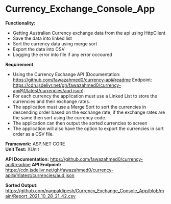 # Currency_Exchange_Console_App

**Functionality:**
- Getting Australian Currency exchange data from the api using HttpClient
- Save the data into linked list
- Sort the currency data using merge sort
- Export the data into CSV
- Logging the error into file if any error occoured

**Requirement**
-    Using the Currency Exchange API (Documentation: https://github.com/fawazahmed0/currency-api#readme Endpoint: https://cdn.jsdelivr.net/gh/fawazahmed0/currency-api@1/latest/currencies/aud.json).
-    For each currency the application must use a Linked List to store the currencies and their exchange rates.
-   The application must use a Merge Sort to sort the currencies in descending order based on the exchange rate, if the exchange rates are the same then sort using the currency code.
-   The application can then output the sorted currencies to screen
-   The application will also have the option to export the currencies in sort order as a CSV file.

**Framework:**  ASP.NET CORE  
**Unit Test:** XUnit

**API Documentation:** https://github.com/fawazahmed0/currency-api#readme 
**API Endpoint:** https://cdn.jsdelivr.net/gh/fawazahmed0/currency-api@1/latest/currencies/aud.json

 
**Sorted Output:** https://github.com/nagpaldipesh/Currency_Exchange_Console_App/blob/main/Report_2021_10_28_21_42.csv
